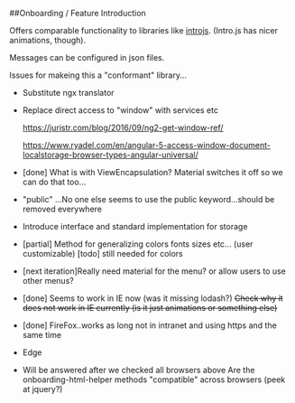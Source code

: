 ##Onboarding / Feature Introduction

Offers comparable functionality to libraries like [introjs](https://introjs.com/).
(Intro.js has nicer animations, though).

Messages can be configured in json files.

Issues for makeing this a "conformant" library...
- Substitute ngx translator
- Replace direct access to "window" with services etc

    https://juristr.com/blog/2016/09/ng2-get-window-ref/
    
    https://www.ryadel.com/en/angular-5-access-window-document-localstorage-browser-types-angular-universal/

- [done] What is with ViewEncapsulation? Material switches it off so we can do that too...    

- "public" ...No one else seems to use the public keyword...should be removed everywhere

- Introduce interface and standard implementation for storage

- [partial] Method for generalizing colors fonts sizes etc... (user customizable)
  [todo] still needed for colors

- [next iteration]Really need material for the menu? or allow users to use other menus?

- [done] Seems to work in IE now (was it missing lodash?) ~~Check why it does not work in IE currently (is it just animations or something else)~~
- [done] FireFox..works as long not in intranet and using https and the same time
- Edge
- Will be answered after we checked all browsers above Are the onboarding-html-helper methods "compatible" across browsers (peek at jquery?)


